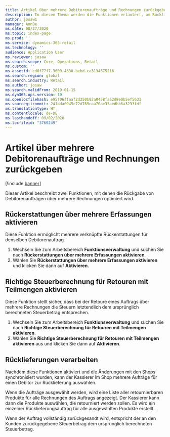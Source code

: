 ```yaml
---
title: Artikel über mehrere Debitorenaufträge und Rechnungen zurückgeben
description: In diesem Thema werden die Funktionen erläutert, um Rücklieferungen über mehrere Debitorenaufträgen und Rechnungen in Dynamics 365 Commerce zu ermöglichen.
author: josaw1
manager: AnnBe
ms.date: 08/27/2020
ms.topic: index-page
ms.prod: ''
ms.service: dynamics-365-retail
ms.technology: ''
audience: Application User
ms.reviewer: josaw
ms.search.scope: Core, Operations, Retail
ms.custom: ''
ms.assetid: ed0f77f7-3609-4330-bebd-ca3134575216
ms.search.region: global
ms.search.industry: Retail
ms.author: josaw
ms.search.validFrom: 2019-01-15
ms.dyn365.ops.version: 10
ms.openlocfilehash: e95f06ffaaf2d250b02a8458faa2d9e0b5ef5631
ms.sourcegitcommit: 241ada0945c72d769eaa70ae35aedbb6a3233fdf
ms.translationtype: HT
ms.contentlocale: de-DE
ms.lasthandoff: 09/02/2020
ms.locfileid: "3760249"
---
```

# <a name="return-items-across-multiple-customer-orders-and-invoices"></a>Artikel über mehrere Debitorenaufträge und Rechnungen zurückgeben

[!include [banner](includes/banner.md)]


Dieser Artikel beschreibt zwei Funktionen, mit denen die Rückgabe von Debitorenaufträgen über mehrere Rechnungen optimiert wird. 

## <a name="enable-refunds-over-multiple-captures"></a>Rückerstattungen über mehrere Erfassungen aktivieren

Diese Funktion ermöglicht mehrere verknüpfte Rückerstattungen für denselben Debitorenauftrag. 

1. Wechseln Sie zum Arbeitsbereich **Funktionsverwaltung** und suchen Sie nach **Rückerstattungen über mehrere Erfassungen aktivieren**.
2. Wählen Sie **Rückerstattungen über mehrere Erfassungen aktivieren** und klicken Sie dann auf **Aktivieren**. 

## <a name="enable-proper-tax-calculation-for-returns-with-partial-quantity"></a>Richtige Steuerberechnung für Retouren mit Teilmengen aktivieren

Diese Funktion stellt sicher, dass bei der Retoure eines Auftrags über mehrere Rechnungen die Steuern letztendlich dem ursprünglich berechneten Steuerbetrag entsprechen. 

1. Wechseln Sie zum Arbeitsbereich **Funktionsverwaltung** und suchen Sie nach **Richtige Steuerberechnung für Retouren mit Teilmengen aktivieren**.
2. Wählen Sie **Richtige Steuerberechnung für Retouren mit Teilmengen aktivieren** aus und klicken Sie dann auf **Aktivieren**. 


## <a name="process-returns"></a>Rücklieferungen verarbeiten

Nachdem diese Funktionen aktiviert und die Änderungen mit den Shops synchronisiert wurden, kann der Kassierer im Shop mehrere Aufträge für einen Debitor zur Rücklieferung auswählen.

Wenn die Aufträge ausgewählt werden, wird eine Liste aller retournierbaren Produkte für alle Rechnungen des Auftrags angezeigt. Der Kassierer kann dann die Produkte auswählen, die retourniert werden sollen. Es wird ein einzelner Rücklieferungsauftrag für alle ausgewählten Produkte erstellt.

Wenn der Auftrag vollständig zurückgesandt wird, entspricht der an den Kunden zurückgegebene Steuerbetrag dem ursprünglich berechneten Steuerbetrag.

